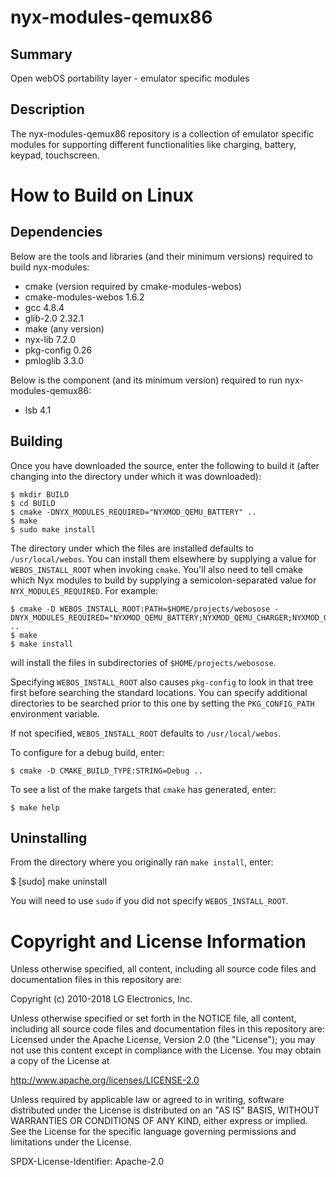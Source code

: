 nyx-modules-qemux86
===================

Summary
-------
Open webOS portability layer - emulator specific modules

Description
-----------

The nyx-modules-qemux86 repository is a collection of emulator specific modules for supporting different functionalities like charging, battery, keypad, touchscreen.

How to Build on Linux
=====================

## Dependencies

Below are the tools and libraries (and their minimum versions) required to build nyx-modules:

* cmake (version required by cmake-modules-webos)
* cmake-modules-webos 1.6.2
* gcc 4.8.4
* glib-2.0 2.32.1
* make (any version)
* nyx-lib 7.2.0
* pkg-config 0.26
* pmloglib 3.3.0

Below is the component (and its minimum version) required to run nyx-modules-qemux86:
* lsb 4.1

## Building

Once you have downloaded the source, enter the following to build it (after
changing into the directory under which it was downloaded):

    $ mkdir BUILD
    $ cd BUILD
    $ cmake -DNYX_MODULES_REQUIRED="NYXMOD_QEMU_BATTERY" ..
    $ make
    $ sudo make install

The directory under which the files are installed defaults to `/usr/local/webos`.
You can install them elsewhere by supplying a value for `WEBOS_INSTALL_ROOT`
when invoking `cmake`. You'll also need to tell cmake which Nyx modules to build
by supplying a semicolon-separated value for `NYX_MODULES_REQUIRED`. For example:

    $ cmake -D WEBOS_INSTALL_ROOT:PATH=$HOME/projects/webosose -DNYX_MODULES_REQUIRED="NYXMOD_QEMU_BATTERY;NYXMOD_QEMU_CHARGER;NYXMOD_QEMU_KEYS;NYXMOD_QEMU_TOUCHPANEL" ..
    $ make
    $ make install

will install the files in subdirectories of `$HOME/projects/webosose`.

Specifying `WEBOS_INSTALL_ROOT` also causes `pkg-config` to look in that tree
first before searching the standard locations. You can specify additional
directories to be searched prior to this one by setting the `PKG_CONFIG_PATH`
environment variable.

If not specified, `WEBOS_INSTALL_ROOT` defaults to `/usr/local/webos`.

To configure for a debug build, enter:

    $ cmake -D CMAKE_BUILD_TYPE:STRING=Debug ..

To see a list of the make targets that `cmake` has generated, enter:

    $ make help

## Uninstalling

From the directory where you originally ran `make install`, enter:

 $ [sudo] make uninstall

You will need to use `sudo` if you did not specify `WEBOS_INSTALL_ROOT`.

# Copyright and License Information

Unless otherwise specified, all content, including all source code files and
documentation files in this repository are:

Copyright (c) 2010-2018 LG Electronics, Inc.

Unless otherwise specified or set forth in the NOTICE file, all content,
including all source code files and documentation files in this repository are:
Licensed under the Apache License, Version 2.0 (the "License");
you may not use this content except in compliance with the License.
You may obtain a copy of the License at

http://www.apache.org/licenses/LICENSE-2.0

Unless required by applicable law or agreed to in writing, software
distributed under the License is distributed on an "AS IS" BASIS,
WITHOUT WARRANTIES OR CONDITIONS OF ANY KIND, either express or implied.
See the License for the specific language governing permissions and
limitations under the License.

SPDX-License-Identifier: Apache-2.0

